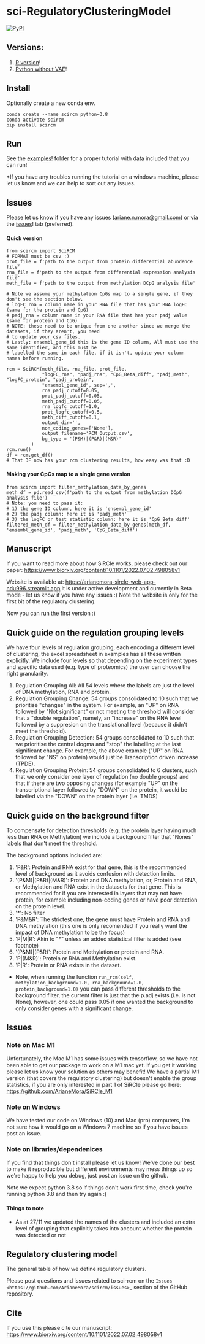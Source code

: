 # sci-RegulatoryClusteringModel
[![PyPI](https://img.shields.io/pypi/v/scircm)](https://pypi.org/project/scircm/)

## Versions: 
1. [R version](https://github.com/ArianeMora/SiRCleR)!
2. [Python without VAE](https://github.com/ArianeMora/SiRClePy)!

## Install
Optionally create a new conda env.
```
conda create --name scircm python=3.8
conda activate scircm
pip install scircm
```

## Run
See the [examples](https://github.com/ArianeMora/scircm/tree/main/examples)! folder for a proper tutorial with data included that you can run!

*If you have any troubles running the tutorial on a windows machine, please let us know and we can help to sort out any issues. 

## Issues
Please let us know if you have any issues (ariane.n.mora@gmail.com) or via the [issues](https://github.com/ArianeMora/scircm/issues)! tab (preferred).

#### Quick version
```
from scircm import SciRCM
# FORMAT must be csv :) 
prot_file = f'path to the output from protein differential abundence file'
rna_file = f'path to the output from differential expression analysis file'
meth_file = f'path to the output from methylation DCpG analysis file'

# Note we assume your methylation CpGs map to a single gene, if they don't see the section below.
# logFC_rna = column name in your RNA file that has your RNA logFC (same for the protein and CpG)
# padj_rna = column name in your RNA file that has your padj value (same for protein and CpG)
# NOTE: these need to be unique from one another since we merge the datasets, if they aren't, you need
# to update your csv files.
# Lastly: ensembl_gene_id this is the gene ID column, All must use the same identifier, and this must be
# labelled the same in each file, if it isn't, update your column names before running.

rcm = SciRCM(meth_file, rna_file, prot_file, 
             "logFC_rna", "padj_rna", "CpG_Beta_diff", "padj_meth", "logFC_protein", "padj_protein",
             "ensembl_gene_id", sep=',',
             rna_padj_cutoff=0.05, 
             prot_padj_cutoff=0.05, 
             meth_padj_cutoff=0.05,
             rna_logfc_cutoff=1.0, 
             prot_logfc_cutoff=0.5, 
             meth_diff_cutoff=0.1, 
             output_dir='',
             non_coding_genes=['None'],
             output_filename='RCM_Output.csv',
             bg_type = '(P&M)|(P&R)|(M&R)'
         )
rcm.run()
df = rcm.get_df()
# That DF now has your rcm clustering results, how easy was that :D
```

#### Making your CpGs map to a single gene version
```
from scircm import filter_methylation_data_by_genes
meth_df = pd.read_csv(f'path to the output from methylation DCpG analysis file')
# Note: you need to pass it: 
# 1) the gene ID column, here it is 'ensembl_gene_id'
# 2) the padj column: here it is 'padj_meth'
# 3) the logFC or test statistic column: here it is 'CpG_Beta_diff'
filtered_meth_df = filter_methylation_data_by_genes(meth_df, 'ensembl_gene_id', 'padj_meth', 'CpG_Beta_diff')
```

## Manuscript

If you want to read more about how SiRCle works, please check out our paper: https://www.biorxiv.org/content/10.1101/2022.07.02.498058v1 

Website is available at: https://arianemora-sircle-web-app-ndu996.streamlit.app it is under active development and currently in Beta mode - let us know if you have any issues :) 
Note the website is only for the first bit of the regulatory clustering.


Now you can run the first version :)

## Quick guide on the regulation grouping levels

We have four levels of regulation grouping, each encoding a different level of clustering, the excel spreadsheet in examples 
has all these written explicitly. We include four levels so that depending on the experiment types and specific data 
used (e.g. type of proteomics) the user can choose the right granularity.

1. Regulation Grouping All: All 54 levels where the labels are just the level of DNA methylation, RNA and protein.
2. Regulation Grouping Change: 54 groups consolidated to 10 such that we prioritise "changes" in the system. For example, an "UP" on RNA followed by "Not significant" or not meeting the threshold will consider that a "double regulation", namely, an "increase" on the RNA level followed by a suppresion on the translational level (because it didn't meet the threshold).
3. Regulation Grouping Detection: 54 groups consolidated to 10 such that we prioritise the central dogma and "stop" the labelling at the last significant change. For example, the above example ("UP" on RNA followed by "NS" on protein) would just be Transcription driven increase (TPDE).
4. Regulation Grouping Protein: 54 groups consolidated to 6 clusters, such that we only consider one layer of regulation (no double groups) and that if there are two opposing changes (for example "UP" on the transcriptional layer followed by "DOWN" on the protein, it would be labelled via the "DOWN" on the protein layer (i.e. TMDS)


## Quick guide on the background filter
To compensate for detection thresholds (e.g. the protein layer having much less than RNA or Methylation) we include a background filter that "Nones" labels that don't meet the threshold.

The background options included are:
1. 'P&R': Protein and RNA exist for that gene, this is the recommended level of background as it avoids confusion with detection limits.
2. '(P&M)|(P&R)|(M&R)': Protein and DNA methylation, or, Protein and RNA, or Methylation and RNA exist in the datasets for that gene. This is recommended for if you are interested in layers that may not have protein, for example including non-coding genes or have poor detection on the protein level.
3. '*': No filter
4. 'P&M&R': The strictest one, the gene must have Protein and RNA and DNA methylation (this one is only recomended if you really want the impact of DNA methylation to be the focus)
5. 'P|M|R': Akin to "*" unless an added statistical filter is added (see footnote)
6. '(P&M)|(P&R)':  Protein and Methylation or protein and RNA.
7. 'P|(M&R)': Protein or RNA and Methylation exist.
8. 'P|R': Protein or RNA exists in the dataset.

* Note, when running the function `run_rcm(self, methylation_background=1.0, rna_background=1.0, protein_background=1.0)` you can pass different thresholds to the background filter, the current filter is just that the p.adj exists (i.e. is not None), however, one could pass 0.05 if one wanted the background to only consider genes with a significant change.

## Issues

### Note on Mac M1
Unfortunately, the Mac M1 has some issues with tensorflow, so we have not been able to get our package to work on a M1 
mac yet. If you get it working please let us know your solution as others may benefit! We have a partial M1 version
(that covers the regulatory clustering) but doesn't enable the group statistics, if you are only interested in part 1 
of SiRCle please go here: https://github.com/ArianeMora/SiRCle_M1

### Note on Windows
We have tested our code on Windows (10) and Mac (pro) computers, I'm not sure how it would go on a Windows 7 machine so 
if you have issues post an issue.

### Note on libraries/dependenices
If you find that things don't install please let us know! We've done our best to make it reproducible but different 
environments may mess things up so we're happy to help you debug, just post an issue on the github.

Note we expect python 3.8 so if things don't work first time, check you're running python 3.8 and then try again :) 

#### Things to note

- As at 27/11 we updated the names of the clusters and included an extra level of grouping that explicitly takes into account whether the protein was detected or not


## Regulatory clustering model 

The general table of how we define regulatory clusters.

Please post questions and issues related to sci-rcm on the `Issues <https://github.com/ArianeMora/scircm/issues>`_  section of the GitHub repository.


## Cite
If you use this please cite our manuscript: https://www.biorxiv.org/content/10.1101/2022.07.02.498058v1 